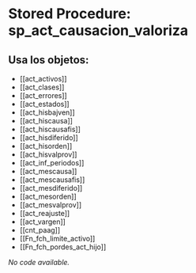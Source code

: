 # Stored Procedure: sp_act_causacion_valoriza

## Usa los objetos:
- [[act_activos]]
- [[act_clases]]
- [[act_errores]]
- [[act_estados]]
- [[act_hisbajven]]
- [[act_hiscausa]]
- [[act_hiscausafis]]
- [[act_hisdiferido]]
- [[act_hisorden]]
- [[act_hisvalprov]]
- [[act_inf_periodos]]
- [[act_mescausa]]
- [[act_mescausafis]]
- [[act_mesdiferido]]
- [[act_mesorden]]
- [[act_mesvalprov]]
- [[act_reajuste]]
- [[act_vargen]]
- [[cnt_paag]]
- [[Fn_fch_limite_activo]]
- [[Fn_fch_pordes_act_hijo]]

*No code available.*
